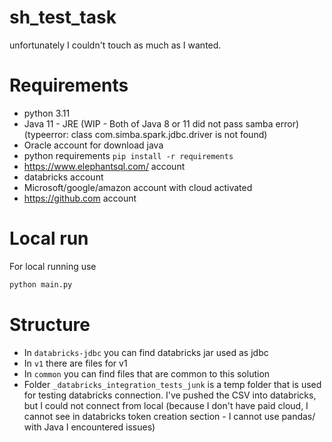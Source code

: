 # sh_test_task

unfortunately I couldn't touch as much as I wanted.

# Requirements

* python 3.11
* Java 11 - JRE (WIP - Both of Java 8 or 11 did not pass samba error)
  (typeerror: class com.simba.spark.jdbc.driver is not found)
* Oracle account for download java
* python requirements ```pip install -r requirements```
* https://www.elephantsql.com/ account
* databricks account
* Microsoft/google/amazon account with cloud activated
* https://github.com account

# Local run

For local running use

```py 
python main.py
```

# Structure

* In ```databricks-jdbc``` you can find databricks jar used as jdbc
* In ```v1``` there are files for v1
* In ```common``` you can find files that are common to this solution
* Folder ```_databricks_integration_tests_junk``` is a temp folder that is used for
  testing databricks connection. I've pushed the CSV into databricks, but I could not 
  connect from local (because I don't have paid cloud, I cannot see in databricks 
  token creation section - I cannot use pandas/ with Java I encountered issues)